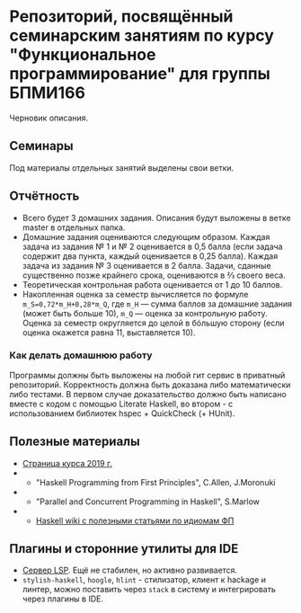 # Репозиторий, посвящённый семинарским занятиям по курсу "Функциональное программирование" для группы БПМИ166

 Черновик описания.

## Семинары

 Под материалы отдельных занятий выделены свои ветки.

## Отчётность
 
 * Всего будет 3 домашних задания. Описания будут выложены в ветке master в отдельных папка.
 * Домашние задания оцениваются следующим образом. Каждая задача из задания № 1 и № 2 оценивается в 0,5 балла (если задача содержит два пункта, каждый оценивается в 0,25 балла). Каждая задача из задания № 3 оценивается в 2 балла. Задачи, сданные существенно позже крайнего срока, оцениваются в ⅔ своего веса. 
 * Теоретическая контрольная работа оценивается от 1 до 10 баллов.
 * Накопленная оценка за семестр вычисляется по формуле `m_S=0,72*m_H+0,28*m_Q`, где `m_H` — сумма баллов за домашние задания (может быть больше 10), `m_Q` — оценка за контрольную работу. Оценка за семестр округляется до целой в бóльшую сторону (если оценка окажется равна 11, выставляется 10).

### Как делать домашнюю работу
 
 Программы должны быть выложены на любой гит сервис в приватный репозиторий. Корректность должна быть доказана либо математически либо тестами. В первом случае доказательство должно быть написано вместе с кодом с помощью Literate Haskell, во втором - с использованием библиотек hspec + QuickCheck (+ HUnit). 

## Полезные материалы

 * [Страница курса 2019 г.](http://wiki.cs.hse.ru/Функциональное_программирование_2019)
 * + "Haskell Programming from First Principles", C.Allen, J.Moronuki
 * + "Parallel and Concurrent Programming in Haskell", S.Marlow
 * + [Haskell wiki с полезными статьями по идиомам ФП](https://wiki.haskell.org/Haskell)

## Плагины и сторонние утилиты для IDE
 
 * [Сервер LSP](https://github.com/haskell/haskell-ide-engine). Ещё не стабилен, но активно развивается.
 * `stylish-haskell`, `hoogle`, `hlint` - стилизатор, клиент к hackage и линтер, можно поставить через `stack` в систему и интегрировать через плагины в IDE.
